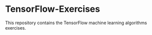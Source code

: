 # TensorFlow-Exercises

This repository contains the TensorFlow machine learning algorithms exercises.
